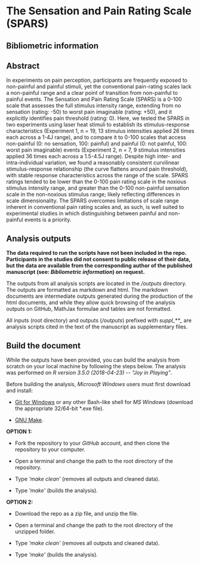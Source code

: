 # The Sensation and Pain Rating Scale (SPARS)

## Bibliometric information


## Abstract

In experiments on pain perception, participants are frequently exposed to non-painful and painful stimuli, yet the conventional pain-rating scales lack a non-painful range and a clear point of transition from non-painful to painful events. The Sensation and Pain Rating Scale (SPARS) is a 0-100 scale that assesses the full stimulus intensity range, extending from no sensation (rating: -50) to worst pain imaginable (rating: +50), and it explicitly identifies pain threshold (rating: 0).  Here, we tested the SPARS in two experiments using laser heat stimuli to establish its stimulus-response characteristics (Experiment 1, n = 19, 13 stimulus intensities applied 26 times each across a 1-4J range), and to compare it to 0-100 scales that access non-painful (0: no sensation, 100: painful) and painful (0: not painful, 100: worst pain imaginable) events (Experiment 2, n = 7, 9 stimulus intensities applied 36 times each across a 1.5-4.5J range). Despite high inter- and intra-individual variation, we found a reasonably consistent curvilinear stimulus-response relationship (the curve flattens around pain threshold), with stable response characteristics across the range of the scale.  SPARS ratings tended to be lower than the 0-100 pain rating scale in the noxious stimulus intensity range, and greater than the 0-100 non-painful sensation scale in the non-noxious stimulus range; likely reflecting differences in scale dimensionality. The SPARS overcomes limitations of scale range inherent in conventional pain rating scales and, as such, is well suited to experimental studies in which distinguishing between painful and non-painful events is a priority.

## Analysis outputs

**The data required to run the scripts have not been included in the repo. Participants in the studies did not consent to public release of their data, but the data are available from the corresponding author of the published manuscript (see: _Bibliometric information_) on request.**

The outputs from all analysis scripts are located in the _/outputs_ directory. The outputs are formatted as markdown and html. The markdown documents are intermediate outputs generated during the production of the html documents, and while they allow quick browsing of the analysis outputs on GitHub, MathJax formulae and tables are not formatted. 

All inputs (root directory) and outputs (_/outputs_) prefixed with _suppl\_\*\*\__ are analysis scripts cited in the text of the manuscript as supplementary files. 

## Build the document
While the outputs have been provided, you can build the analysis from scratch on your local machine by following the steps below. The analysis was performed on _R version 3.5.0 (2018-04-23) -- "Joy in Playing"_.

Before building the analysis, _Microsoft Windows_ users must first download and install:

- [Git for Windows](https://github.com/git-for-windows/git/releases) or any other Bash-like shell for _MS Windows_ (download the appropriate 32/64-bit *.exe file).

- [GNU Make](http://gnuwin32.sourceforge.net/downlinks/make.php).

**OPTION 1:**

- Fork the repository to your _GitHub_ account, and then clone the repository to your computer.

- Open a terminal and change the path to the root directory of the repository.

- Type _'make clean'_ (removes all outputs and cleaned data).

- Type _'make'_ (builds the analysis).

**OPTION 2:**

- Download the repo as a zip file, and unzip the file.

- Open a terminal and change the path to the root directory of the unzipped folder.

- Type _'make clean'_ (removes all outputs and cleaned data).

- Type _'make'_ (builds the analysis).
